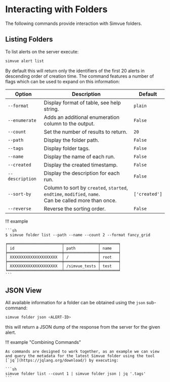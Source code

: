 # Interacting with Folders
The following commands provide interaction with Simvue folders.

## Listing Folders

To list alerts on the server execute:

```sh
simvue alert list
```

By default this will return only the identifiers of the first 20 alerts in descending order of creation time. The command
features a number of flags which can be used to expand on this information:

|**Option**    |**Description**|**Default**|
|------|-----------|-------|
|`--format`|Display format of table, see help string.|`plain`|
|`--enumerate`|Adds an additional enumeration column to the output.|`False`|
|`--count`|Set the number of results to return.|`20`|
|`--path`|Display the folder path.|`False`|
|`--tags`|Display folder tags.|`False`|
|`--name`|Display the name of each run.|`False`|
|`--created`|Display the created timestamp.|`False`|
|`--description`|Display the description for each run.|`False`|
|`--sort-by`|Column to sort by `created`, `started`, `endtime`, `modified`, `name`.<br>Can be called more than once.|`['created']`|
|`--reverse`|Reverse the sorting order.|`False`|

!!! example

    ```sh
    $ simvue folder list --path --name --count 2 --format fancy_grid
    
    ╒════════════════════════╤═══════════════╤════════╕
    │ id                     │ path          │ name   │
    ╞════════════════════════╪═══════════════╪════════╡
    │ XXXXXXXXXXXXXXXXXXXXX  │ /             │ root   │
    ╞════════════════════════╪═══════════════╪════════╡
    │ XXXXXXXXXXXXXXXXXXXXX  │ /simvue_tests │ test   │
    ╘════════════════════════╧═══════════════╧════════╛
    ```

## JSON View
All available information for a folder can be obtained using the `json` sub-command:

```sh
simvue folder json <ALERT-ID>
```

this will return a JSON dump of the response from the server for the given alert. 

!!! example "Combining Commands"

    As commands are designed to work together, as an example we can view and query the metadata for the latest Simvue folder using the tool [`jq`](https://jqlang.org/download/) by executing:
    
    ```sh
    simvue folder list --count 1 | simvue folder json | jq '.tags'
    ```
